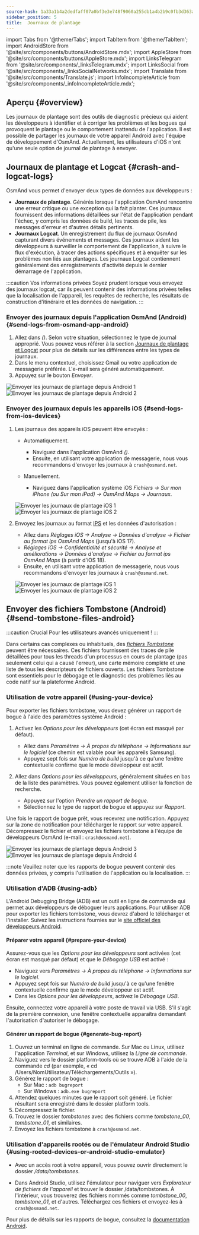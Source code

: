 ```yaml
---
source-hash: 1a33a1b4a2dedfaff07a0bf3e3e748f9060a255db1a4b2b9c0fb3d363a38cdf0
sidebar_position: 5
title:  Journaux de plantage
---
```

import Tabs from '@theme/Tabs';
import TabItem from '@theme/TabItem';
import AndroidStore from '@site/src/components/buttons/AndroidStore.mdx';
import AppleStore from '@site/src/components/buttons/AppleStore.mdx';
import LinksTelegram from '@site/src/components/_linksTelegram.mdx';
import LinksSocial from '@site/src/components/_linksSocialNetworks.mdx';
import Translate from '@site/src/components/Translate.js';
import InfoIncompleteArticle from '@site/src/components/_infoIncompleteArticle.mdx';



## Aperçu {#overview}

Les journaux de plantage sont des outils de diagnostic précieux qui aident les développeurs à identifier et à corriger les problèmes et les bogues qui provoquent le plantage ou le comportement inattendu de l'application. Il est possible de partager les journaux de votre appareil Android avec l'équipe de développement d'OsmAnd. Actuellement, les utilisateurs d'iOS n'ont qu'une seule option de journal de plantage à envoyer.


## Journaux de plantage et Logcat {#crash-and-logcat-logs}

OsmAnd vous permet d'envoyer deux types de données aux développeurs :

- **Journaux de plantage**. Générés lorsque l'application OsmAnd rencontre une erreur critique ou une exception qui la fait planter. Ces journaux fournissent des informations détaillées sur l'état de l'application pendant l'échec, y compris les données de build, les traces de pile, les messages d'erreur et d'autres détails pertinents.
- **Journaux Logcat**. Un enregistrement du flux de journaux OsmAnd capturant divers événements et messages. Ces journaux aident les développeurs à surveiller le comportement de l'application, à suivre le flux d'exécution, à tracer des actions spécifiques et à enquêter sur les problèmes non liés aux plantages. Les journaux Logcat contiennent généralement des enregistrements d'activité depuis le dernier démarrage de l'application.

:::caution Vos informations privées
Soyez prudent lorsque vous envoyez des journaux logcat, car ils peuvent contenir des informations privées telles que la localisation de l'appareil, les requêtes de recherche, les résultats de construction d'itinéraire et les données de navigation.
:::


### Envoyer des journaux depuis l'application OsmAnd (Android) {#send-logs-from-osmand-app-android}

1. Allez dans *<Translate android="true" ids="shared_string_menu,shared_string_help,send_crash_log"/> (<Translate android="true" ids="send_logcat_log"/>)*. Selon votre situation, sélectionnez le type de journal approprié. Vous pouvez vous référer à la section [Journaux de plantage et Logcat](#crash-and-logcat-logs) pour plus de détails sur les différences entre les types de journaux.
2. Dans le menu contextuel, choisissez Gmail ou votre application de messagerie préférée. L'e-mail sera généré automatiquement.
3. Appuyez sur le bouton *Envoyer*.

![Envoyer les journaux de plantage depuis Android 1](@site/static/img/troubleshooting/send_logs_andr_5.png)  ![Envoyer les journaux de plantage depuis Android 2](@site/static/img/troubleshooting/send_logs_andr_2.png)


### Envoyer des journaux depuis les appareils iOS {#send-logs-from-ios-devices}

1. Les journaux des appareils iOS peuvent être envoyés :

    - Automatiquement.
        - Naviguez dans l'application OsmAnd *<Translate ios="true" ids="shared_string_menu,shared_string_help,report_an_issues"/> (<Translate ios="true" ids="send_log"/>)*.  
        - Ensuite, en utilisant votre application de messagerie, nous vous recommandons d'envoyer les journaux à `crash@osmand.net`.

    - Manuellement.
        - Naviguez dans l'application système iOS *Fichiers → Sur mon iPhone (ou Sur mon iPad) → OsmAnd Maps → Journaux*.

    ![Envoyer les journaux de plantage iOS 1](@site/static/img/troubleshooting/send_logs_ios_1.png)  ![Envoyer les journaux de plantage iOS 2](@site/static/img/troubleshooting/send_logs_ios_2.png)

2. Envoyez les journaux au format [IPS](https://docs.fileformat.com/misc/ips/#formats-for-ios-analytics-data) et les données d'autorisation :
    - Allez dans *Réglages iOS → Analyse → Données d'analyse → Fichier au format ips OsmAnd Maps* (jusqu'à iOS 17).
    - *Réglages iOS → Confidentialité et sécurité → Analyse et améliorations → Données d'analyse → Fichier au format ips OsmAnd Maps* (à partir d'iOS 18).
    - Ensuite, en utilisant votre application de messagerie, nous vous recommandons d'envoyer les journaux à `crash@osmand.net`.

    ![Envoyer les journaux de plantage iOS 1](@site/static/img/troubleshooting/send_log_ios.png)  ![Envoyer les journaux de plantage iOS 2](@site/static/img/troubleshooting/log_1_ios.png)


## Envoyer des fichiers Tombstone (Android) {#send-tombstone-files-android}

:::caution Crucial
Pour les utilisateurs avancés uniquement !
:::

Dans certains cas complexes ou inhabituels, des *[fichiers Tombstone](https://source.android.com/docs/core/tests/debug)* peuvent être nécessaires. Ces fichiers fournissent des traces de pile détaillées pour tous les threads d'un processus en cours de plantage (pas seulement celui qui a causé l'erreur), une carte mémoire complète et une liste de tous les descripteurs de fichiers ouverts. Les fichiers Tombstone sont essentiels pour le débogage et le diagnostic des problèmes liés au code natif sur la plateforme Android.


### Utilisation de votre appareil {#using-your-device}

Pour exporter les fichiers tombstone, vous devez générer un rapport de bogue à l'aide des paramètres système Android :

1. Activez les *Options pour les développeurs* (cet écran est masqué par défaut).
    - Allez dans *Paramètres → À propos du téléphone → Informations sur le logiciel* (ce chemin est valable pour les appareils Samsung).
    - Appuyez sept fois sur *Numéro de build* jusqu'à ce qu'une fenêtre contextuelle confirme que le mode développeur est actif.

2. Allez dans *Options pour les développeurs*, généralement situées en bas de la liste des paramètres. Vous pouvez également utiliser la fonction de recherche.
    - Appuyez sur l'option *Prendre un rapport de bogue*.
    - Sélectionnez le type de rapport de bogue et appuyez sur *Rapport*.
  
Une fois le rapport de bogue prêt, vous recevrez une notification. Appuyez sur la zone de notification pour télécharger le rapport sur votre appareil. Décompressez le fichier et envoyez les fichiers tombstone à l'équipe de développeurs OsmAnd (e-mail : `crash@osmand.net`).

![Envoyer les journaux de plantage depuis Android 3](@site/static/img/troubleshooting/send_logs_andr_3.png)  ![Envoyer les journaux de plantage depuis Android 4](@site/static/img/troubleshooting/send_logs_andr_4.png)

:::note
Veuillez noter que les rapports de bogue peuvent contenir des données privées, y compris l'utilisation de l'application ou la localisation.
:::

### Utilisation d'ADB {#using-adb}

L'Android Debugging Bridge (ADB) est un outil en ligne de commande qui permet aux développeurs de déboguer leurs applications. Pour utiliser ADB pour exporter les fichiers tombstone, vous devrez d'abord le télécharger et l'installer. Suivez les instructions fournies sur le [site officiel des développeurs Android](https://developer.android.com/tools/releases/platform-tools).

#### Préparer votre appareil {#prepare-your-device}

Assurez-vous que les *Options pour les développeurs* sont activées (cet écran est masqué par défaut) et que le *Débogage USB* est activé :

- Naviguez vers *Paramètres → À propos du téléphone → Informations sur le logiciel*.
- Appuyez sept fois sur *Numéro de build* jusqu'à ce qu'une fenêtre contextuelle confirme que le mode développeur est actif.
- Dans les *Options pour les développeurs*, activez le *Débogage USB*.

Ensuite, connectez votre appareil à votre poste de travail via USB. S'il s'agit de la première connexion, une fenêtre contextuelle apparaîtra demandant l'autorisation d'autoriser le débogage.

#### Générer un rapport de bogue {#generate-bug-report}

1. Ouvrez un terminal en ligne de commande. Sur Mac ou Linux, utilisez l'application *Terminal*, et sur Windows, utilisez la *Ligne de commande*.
2. Naviguez vers le dossier platform-tools où se trouve ADB à l'aide de la commande *cd* (par exemple, « cd /Users/NomUtilisateur/Téléchargements/Outils »).
3. Générez le rapport de bogue :
   - Sur Mac : ```adb bugreport```
   - Sur Windows : ```adb.exe bugreport```
4. Attendez quelques minutes que le rapport soit généré. Le fichier résultant sera enregistré dans le dossier platform tools.
5. Décompressez le fichier.
6. Trouvez le dossier *tombstones* avec des fichiers comme *tombstone_00*, *tombstone_01*, et similaires.
7. Envoyez les fichiers tombstone à `crash@osmand.net`.

<!--
* Open the terminal and call the command:  
```adb bugreport ./output.zip```  
where output.zip is the name of the result file  

* Unzip the result file:  
```unzip file.zip -d destination_folder```  

* Find tombstones folder:  
```cd FS/data/tombstones```
Where you find files like  -->

### Utilisation d'appareils rootés ou de l'émulateur Android Studio {#using-rooted-devices-or-android-studio-emulator}

- Avec un accès root à votre appareil, vous pouvez ouvrir directement le dossier */data/tombstones*.  

- Dans Android Studio, utilisez l'émulateur pour naviguer vers *Explorateur de fichiers de l'appareil* et trouver le dossier /data/tombstones. À l'intérieur, vous trouverez des fichiers nommés comme *tombstone_00*, *tombstone_01*, et d'autres. Téléchargez ces fichiers et envoyez-les à `crash@osmand.net`.

Pour plus de détails sur les rapports de bogue, consultez la [documentation Android](https://developer.android.com/studio/debug/bug-report).